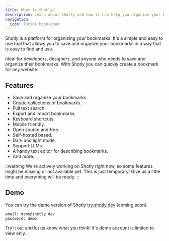 ```yaml
---
title: What is Shotly?
description: Learn about Shotly and how it can help you organize your bookmarks.
navigation:
  icon: lucide:book-open
---
```


Shotly is a platform for organizing your bookmarks. It's a simple and easy to use tool that allows you to save and organize your bookmarks in a way that is easy to find and use.

Ideal for developers, designers, and anyone who needs to save and organize their bookmarks. With Shotly you can quickly create a bookmark for any website.

## Features

- Save and organize your bookmarks.
- Create collections of bookmarks.
- Full text search.
- Export and import bookmarks.
- Keyboard shortcuts.
- Mobile friendly.
- Open source and free.
- Self-hosted based.
- Dark and light mode.
- Support LLMs.
- A handy text editor for describing bookmarks.
- And more...

::warning
We're actively working on Shotly right now, so some features might be missing or not available yet. This is just temporary! Give us a little time and everything will be ready.
::

## Demo

You can try the demo version of Shotly [try.shotly.dev](https://try.shotly.dev) (coming soon).

```
email: demo@shotly.dev
password: demo
```

Try it out and let us know what you think! It's demo account is limited to view only.